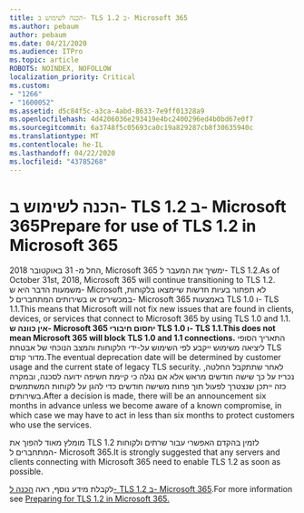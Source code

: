 ```yaml
---
title: הכנה לשימוש ב- TLS 1.2 ב- Microsoft 365
ms.author: pebaum
author: pebaum
ms.date: 04/21/2020
ms.audience: ITPro
ms.topic: article
ROBOTS: NOINDEX, NOFOLLOW
localization_priority: Critical
ms.custom:
- "1266"
- "1600052"
ms.assetid: d5c84f5c-a3ca-4abd-8633-7e9ff01328a9
ms.openlocfilehash: 4d4206036e293419e4bc2400296ed4b0bd67e0f7
ms.sourcegitcommit: 6a3748f5c05693ca0c19a829287cb8f30635940c
ms.translationtype: MT
ms.contentlocale: he-IL
ms.lasthandoff: 04/22/2020
ms.locfileid: "43785268"
---
```

# <a name="prepare-for-use-of-tls-12-in-microsoft-365"></a><span data-ttu-id="75f7b-102">הכנה לשימוש ב- TLS 1.2 ב- Microsoft 365</span><span class="sxs-lookup"><span data-stu-id="75f7b-102">Prepare for use of TLS 1.2 in Microsoft 365</span></span>

<span data-ttu-id="75f7b-103">החל מ- 31 באוקטובר 2018, Microsoft 365 ימשיך את המעבר ל- TLS 1.2.</span><span class="sxs-lookup"><span data-stu-id="75f7b-103">As of October 31st, 2018, Microsoft 365 will continue transitioning to TLS 1.2.</span></span> <span data-ttu-id="75f7b-104">משמעות הדבר היא ש- Microsoft לא תפתור בעיות חדשות שיימצאו בלקוחות, במכשירים או בשירותים המתחברים ל- Microsoft 365 באמצעות TLS 1.0 ו- TLS 1.1.</span><span class="sxs-lookup"><span data-stu-id="75f7b-104">This means that Microsoft will not fix new issues that are found in clients, devices, or services that connect to Microsoft 365 by using TLS 1.0 and 1.1.</span></span> <span data-ttu-id="75f7b-105">**אין כוונה ש- Microsoft 365 יחסום חיבורי TLS 1.0 ו- TLS 1.1.**</span><span class="sxs-lookup"><span data-stu-id="75f7b-105">**This does not mean Microsoft 365 will block TLS 1.0 and 1.1 connections.**</span></span> <span data-ttu-id="75f7b-106">התאריך הסופי ליציאה משימוש ייקבע לפי השימוש על-ידי הלקוחות והמצב הנוכחי של אבטחת TLS מדור קודם.</span><span class="sxs-lookup"><span data-stu-id="75f7b-106">The eventual deprecation date will be determined by customer usage and the current state of legacy TLS security.</span></span> <span data-ttu-id="75f7b-107">לאחר שתתקבל החלטה, נכריז על כך שישה חודשים מראש אלא אם נגלה כי קיימת חשיפה ידועה לסכנה, ובמקרה כזה ייתכן שנצטרך לפעול תוך פחות משישה חודשים כדי להגן על לקוחות המשתמשים בשירותים.</span><span class="sxs-lookup"><span data-stu-id="75f7b-107">After a decision is made, there will be an announcement six months in advance unless we become aware of a known compromise, in which case we may have to act in less than six months to protect customers who use the services.</span></span>
  
<span data-ttu-id="75f7b-108">מומלץ מאוד להפוך את TLS 1.2 לזמין בהקדם האפשרי עבור שרתים ולקוחות המתחברים ל- Microsoft 365.</span><span class="sxs-lookup"><span data-stu-id="75f7b-108">It is strongly suggested that any servers and clients connecting with Microsoft 365 need to enable TLS 1.2 as soon as possible.</span></span>
  
<span data-ttu-id="75f7b-109">לקבלת מידע נוסף, ראה [הכנה ל- TLS 1.2 ב- Microsoft 365](https://support.microsoft.com/help/4057306/preparing-for-tls-1-2-in-office-365).</span><span class="sxs-lookup"><span data-stu-id="75f7b-109">For more information see [Preparing for TLS 1.2 in Microsoft 365.](https://support.microsoft.com/help/4057306/preparing-for-tls-1-2-in-office-365)</span></span>
  